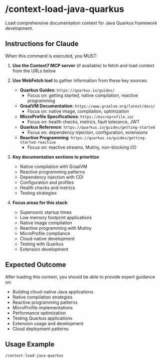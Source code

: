 # /context-load-java-quarkus

Load comprehensive documentation context for Java Quarkus framework development.

## Instructions for Claude

When this command is executed, you MUST:

1. **Use the Context7 MCP server** (if available) to fetch and load context from the URLs below
2. **Use WebFetch tool** to gather information from these key sources:
   - **Quarkus Guides**: `https://quarkus.io/guides/`
     - Focus on: getting started, native compilation, reactive programming
   - **GraalVM Documentation**: `https://www.graalvm.org/latest/docs/`
     - Focus on: native image, compilation, optimization
   - **MicroProfile Specifications**: `https://microprofile.io/`
     - Focus on: health checks, metrics, fault tolerance, JWT
   - **Quarkus Reference**: `https://quarkus.io/guides/getting-started`
     - Focus on: dependency injection, configuration, extensions
   - **Reactive Programming**: `https://quarkus.io/guides/getting-started-reactive`
     - Focus on: reactive streams, Mutiny, non-blocking I/O

3. **Key documentation sections to prioritize**:
   - Native compilation with GraalVM
   - Reactive programming patterns
   - Dependency injection with CDI
   - Configuration and profiles
   - Health checks and metrics
   - Testing strategies

4. **Focus areas for this stack**:
   - Supersonic startup times
   - Low memory footprint applications
   - Native image compilation
   - Reactive programming with Mutiny
   - MicroProfile compliance
   - Cloud-native development
   - Testing with Quarkus
   - Extension development

## Expected Outcome

After loading this context, you should be able to provide expert guidance on:

- Building cloud-native Java applications
- Native compilation strategies
- Reactive programming patterns
- MicroProfile implementations
- Performance optimization
- Testing Quarkus applications
- Extension usage and development
- Cloud deployment patterns

## Usage Example

```
/context-load-java-quarkus
```
